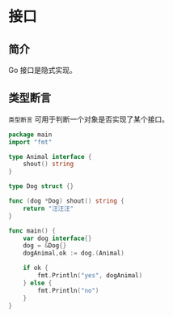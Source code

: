# 接口

## 简介

Go 接口是隐式实现。

## 类型断言

`类型断言` 可用于判断一个对象是否实现了某个接口。

<div class="run"></div>

```go
package main
import "fmt"

type Animal interface {
    shout() string
}

type Dog struct {}

func (dog *Dog) shout() string {
    return "汪汪汪"
}

func main() {
    var dog interface{}
    dog = &Dog{}
    dogAnimal,ok := dog.(Animal)

    if ok {
        fmt.Println("yes", dogAnimal)
    } else {
        fmt.Println("no")
    }
}
```

